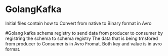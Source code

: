 # GolangKafka
Initial files contain how to Convert from native to Binary format in Avro

#Golang kafka schema registry
to send data from producer to consumer by registring the schema to schema registry
The data that is being trnsfored from producer to Consumer is in Avro Fromat.
Both key and value is in avro format.
